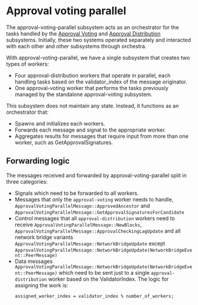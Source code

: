# Approval voting parallel

The approval-voting-parallel subsystem acts as an orchestrator for the tasks handled by the [Approval Voting](approval-voting.md)
and [Approval Distribution](approval-distribution.md) subsystems. Initially, these two systems operated separately and interacted
with each other and other subsystems through orchestra.

With approval-voting-parallel, we have a single subsystem that creates two types of workers:
- Four approval-distribution workers that operate in parallel, each handling tasks based on the validator_index of the message
  originator.
- One approval-voting worker that performs the tasks previously managed by the standalone approval-voting subsystem.

This subsystem does not maintain any state. Instead, it functions as an orchestrator that:
- Spawns and initializes each workers.
- Forwards each message and signal to the appropriate worker.
- Aggregates results for messages that require input from more than one worker, such as GetApprovalSignatures.

## Forwarding logic

The messages received and forwarded by approval-voting-parallel split in three categories:
- Signals which need to be forwarded to all workers.
- Messages that only the `approval-voting` worker needs to handle, `ApprovalVotingParallelMessage::ApprovedAncestor`
  and   `ApprovalVotingParallelMessage::GetApprovalSignaturesForCandidate`
- Control messages  that all `approval-distribution` workers need to receive `ApprovalVotingParallelMessage::NewBlocks`,
  `ApprovalVotingParallelMessage::ApprovalCheckingLagUpdate`  and all network bridge variants `ApprovalVotingParallelMessage::NetworkBridgeUpdate`
  except `ApprovalVotingParallelMessage::NetworkBridgeUpdate(NetworkBridgeEvent::PeerMessage)`
- Data messages `ApprovalVotingParallelMessage::NetworkBridgeUpdate(NetworkBridgeEvent::PeerMessage)`  which need to be sent
  just to a single `approval-distribution`  worker based on the ValidatorIndex. The logic for assigning the work is:
  ```
  assigned_worker_index = validator_index % number_of_workers;
  ```
